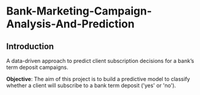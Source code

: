 # Bank-Marketing-Campaign-Analysis-And-Prediction
## Introduction ##

A data-driven approach to predict client subscription decisions for a bank’s term deposit campaigns.

**Objective**: The aim of this project is to build a predictive model to classify whether a client will subscribe to a bank term deposit ('yes' or 'no').
